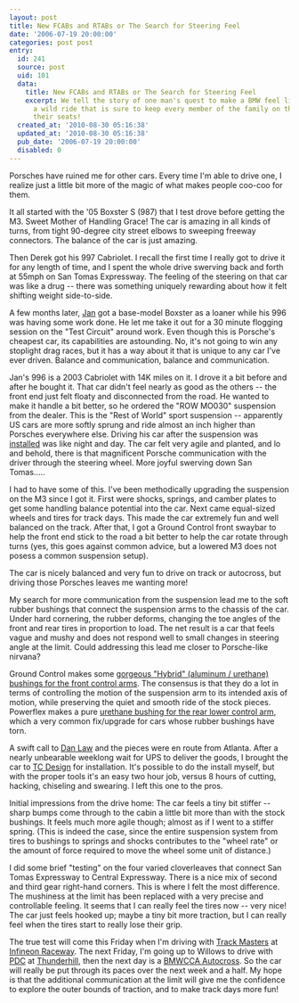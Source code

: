 ```yaml
---
layout: post
title: New FCABs and RTABs or The Search for Steering Feel
date: '2006-07-19 20:00:00'
categories: post post
entry:
  id: 241
  source: post
  uid: 101
  data:
    title: New FCABs and RTABs or The Search for Steering Feel
    excerpt: We tell the story of one man's quest to make a BMW feel like a Porsche.  It's
      a wild ride that is sure to keep every member of the family on their edge of
      their seats!
  created_at: '2010-08-30 05:16:38'
  updated_at: '2010-08-30 05:16:38'
  pub_date: '2006-07-19 20:00:00'
  disabled: 0
---
```

Porsches have ruined me for other cars.  Every time I'm able to drive one, I realize just a little bit more of the magic of what makes people coo-coo for them.

It all started with the '05 Boxster S (987) that I test drove before getting the M3.  Sweet Mother of Handling Grace!  The car is amazing in all kinds of turns, from tight 90-degree city street elbows to sweeping freeway connectors.  The balance of the car is just amazing.

Then Derek got his 997 Cabriolet.  I recall the first time I really got to drive it for any length of time, and I spent the whole drive swerving back and forth at 55mph on San Tomas Expressway.  The feeling of the steering on that car was like a drug -- there was something uniquely rewarding about how it felt shifting weight side-to-side.

A few months later, <a href='http://jkb.org/'>Jan</a> got a base-model Boxster as a loaner while his 996 was having some work done.  He let me take it out for a 30 minute flogging session on the "Test Circuit" around work.  Even though this is Porsche's cheapest car, its capabilities are astounding.  No, it's not going to win any stoplight drag races, but it has a way about it that is unique to any car I've ever driven.  Balance and communication, balance and communication.

Jan's 996 is a 2003 Cabriolet with 14K miles on it.   I drove it a bit before and after he bought it.  That car didn't feel nearly as good as the others -- the front end just felt floaty and disconnected from the road.  He wanted to make it handle a bit better, so he ordered the "ROW MO030" suspension from the dealer.  This is the "Rest of World" sport suspension -- apparently US cars are more softly sprung and ride almost an inch higher than Porsches everywhere else.  Driving his car after the suspension was <a href='http://tcdesignfab.com/'>installed</a> was like night and day.  The car felt very agile and planted, and lo and behold, there is that magnificent Porsche communication with the driver through the steering wheel.  More joyful swerving down San Tomas.....

I had to have some of this.  I've been methodically upgrading the suspension on the M3 since I got it.  First were shocks, springs, and camber plates to get some handling balance potential into the car.  Next came equal-sized wheels and tires for track days.  This made the car extremely fun and well balanced on the track.  After that, I got a Ground Control front swaybar to help the front end stick to the road a bit better to help the car rotate through turns (yes, this goes against common advice, but a lowered M3 does not posess a common suspension setup).

The car is nicely balanced and very fun to drive on track or autocross, but driving those Porsches leaves me wanting more!

My search for more communication from the suspension lead me to the soft rubber bushings that connect the suspension arms to the chassis of the car.  Under hard cornering, the rubber deforms, changing the toe angles of the front and rear tires in proportion to load.  The net result is a car that feels vague and mushy and does not respond well to small changes in steering angle at the limit.  Could addressing this lead me closer to Porsche-like nirvana?

Ground Control makes some <a href='http://www.ground-control-store.com/products/description.php/II=162/CA=103'>gorgeous "Hybrid" (aluminum / urethane) bushings for the front control arms</a>.  The consensus is that they do a lot in terms of controlling the motion of the suspension arm to its intended axis of motion, while preserving the quiet and smooth ride of the stock pieces.  Powerflex makes a pure <a href='http://www.evosport.com/product/default.aspx?catid=552'>urethane bushing for the rear lower control arm</a>, which a very common fix/upgrade for cars whose rubber bushings have torn.

A swift call to <a href='http://dermotorsports.com/'>Dan Law</a> and the pieces were en route from Atlanta.  After a nearly unbearable weeklong wait for UPS to deliver the goods, I brought the car to <a href='http://tcdesignfab.com/'>TC Design</a> for installation.  It's possible to do the install myself, but with the proper tools it's an easy two hour job, versus 8 hours of cutting, hacking, chiseling and swearing.  I left this one to the pros.

Initial impressions from the drive home: The car feels a tiny bit stiffer -- sharp bumps come through to the cabin a little bit more than with the stock bushings.  It feels much more agile though; almost as if I went to a stiffer spring.  (This is indeed the case, since the entire suspension system from tires to bushings to springs and shocks contributes to the "wheel rate" or the amount of force required to move the wheel some unit of distance.)

I did some brief "testing" on the four varied cloverleaves that connect San Tomas Expressway to Central Expressway.  There is a nice mix of second and third gear right-hand corners.  This is where I felt the most difference.  The mushiness at the limit has been replaced with a very precise and controllable feeling.  It seems that I can really feel the tires now -- very nice!  The car just feels hooked up; maybe a tiny bit more traction, but I can really feel when the tires start to really lose their grip.

The true test will come this Friday when I'm driving with <a href='http://trackmasters-racing.com/'>Track Masters</a> at <a href='http://infineonraceway.com/'>Infineon Raceway</a>.  The next Friday, I'm going up to Willows to drive with <a href='http://pdcracing.net/'>PDC</a> at <a href='http://thunderhill.com/'>Thunderhill</a>, then the next day is a <a href='http://www.justracing.com/ggc_bmw_cca/viewtopic.php?t=278'>BMWCCA Autocross</a>.  So the car will really be put through its paces over the next week and a half.  My hope is that the additional communication at the limit will give me the confidence to explore the outer bounds of traction, and to make track days more fun!
